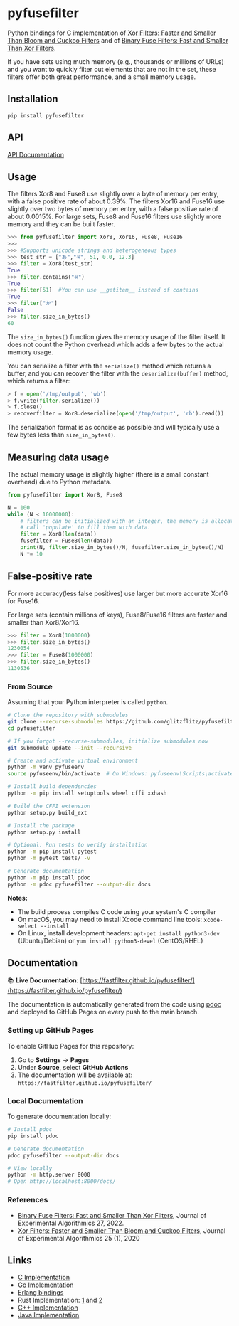 # pyfusefilter

Python bindings for [C](https://github.com/FastFilter/xor_singleheader) implementation of [Xor Filters: Faster and Smaller Than Bloom and Cuckoo Filters](https://arxiv.org/abs/1912.08258)
and of [Binary Fuse Filters: Fast and Smaller Than Xor Filters](https://arxiv.org/abs/2201.01174).

If you have sets using much memory (e.g., thousands or millions of URLs) and you want to
quickly filter out elements that are not in the set, these filters offer both great
performance, and a small memory usage.


## Installation
`pip install pyfusefilter`


## API

[API Documentation](https://fastfilter.github.io/pyfusefilter/docs/pyfusefilter.html)

## Usage



The filters Xor8 and Fuse8 use slightly over a byte of memory per entry, with a false positive rate of about 0.39%.
The filters Xor16 and Fuse16 use slightly over two bytes of memory per entry, with a false positive rate of about 0.0015%. For large sets, Fuse8 and Fuse16 filters use slightly more memory and they can be built
faster.



```py
>>> from pyfusefilter import Xor8, Xor16, Fuse8, Fuse16
>>> 
>>> #Supports unicode strings and heterogeneous types
>>> test_str = ["あ","अ", 51, 0.0, 12.3]
>>> filter = Xor8(test_str)	
True
>>> filter.contains("अ")
True
>>> filter[51]  #You can use __getitem__ instead of contains
True
>>> filter["か"]
False
>>> filter.size_in_bytes()
60
```


The `size_in_bytes()` function gives the memory usage of the filter itself. It does not count
the Python overhead which adds a few bytes to the actual memory usage.

You can serialize a filter with the `serialize()` method which returns a buffer, and you can recover the filter with the `deserialize(buffer)` method, which returns a filter:

```py
> f = open('/tmp/output', 'wb')
> f.write(filter.serialize())
> f.close()
> recoverfilter = Xor8.deserialize(open('/tmp/output', 'rb').read())
```

The serialization format is as concise as possible and will typically use a few bytes
less than `size_in_bytes()`.

## Measuring data usage

 The actual memory usage is slightly higher (there is a small constant overhead) due to
Python metadata.

```python
from pyfusefilter import Xor8, Fuse8

N = 100
while (N < 10000000):
    # filters can be initialized with an integer, the memory is allocated, but unused.
    # call 'populate' to fill them with data.
    filter = Xor8(len(data))
    fusefilter = Fuse8(len(data))
    print(N, filter.size_in_bytes()/N, fusefilter.size_in_bytes()/N)
    N *= 10

```


## False-positive rate
For more accuracy(less false positives) use larger but more accurate Xor16 for Fuse16.

For large sets (contain millions of keys), Fuse8/Fuse16 filters are faster and smaller than Xor8/Xor16.

```py
>>> filter = Xor8(1000000)
>>> filter.size_in_bytes()
1230054
>>> filter = Fuse8(1000000)
>>> filter.size_in_bytes()
1130536
```

### From Source

Assuming that your Python interpreter is called `python`.

```bash
# Clone the repository with submodules
git clone --recurse-submodules https://github.com/glitzflitz/pyfusefilter
cd pyfusefilter

# If you forgot --recurse-submodules, initialize submodules now
git submodule update --init --recursive

# Create and activate virtual environment
python -m venv pyfuseenv
source pyfuseenv/bin/activate  # On Windows: pyfuseenv\Scripts\activate

# Install build dependencies
python -m pip install setuptools wheel cffi xxhash

# Build the CFFI extension
python setup.py build_ext

# Install the package
python setup.py install

# Optional: Run tests to verify installation
python -m pip install pytest
python -m pytest tests/ -v

# Generate documentation
python -m pip install pdoc
python -m pdoc pyfusefilter --output-dir docs
```

**Notes:**
- The build process compiles C code using your system's C compiler
- On macOS, you may need to install Xcode command line tools: `xcode-select --install`
- On Linux, install development headers: `apt-get install python3-dev` (Ubuntu/Debian) or `yum install python3-devel` (CentOS/RHEL)


## Documentation

📚 **Live Documentation**: [https://fastfilter.github.io/pyfusefilter/](https://fastfilter.github.io/pyfusefilter/)

The documentation is automatically generated from the code using [pdoc](https://pdoc.dev/) and deployed to GitHub Pages on every push to the main branch.

### Setting up GitHub Pages

To enable GitHub Pages for this repository:

1. Go to **Settings** → **Pages**
2. Under **Source**, select **GitHub Actions**
3. The documentation will be available at: `https://fastfilter.github.io/pyfusefilter/`

### Local Documentation

To generate documentation locally:

```bash
# Install pdoc
pip install pdoc

# Generate documentation
pdoc pyfusefilter --output-dir docs

# View locally
python -m http.server 8000
# Open http://localhost:8000/docs/
```

### References

- [Binary Fuse Filters: Fast and Smaller Than Xor Filters](http://arxiv.org/abs/2201.01174), Journal of Experimental Algorithmics 27, 2022.
- [Xor Filters: Faster and Smaller Than Bloom and Cuckoo Filters](https://arxiv.org/abs/1912.08258), Journal of Experimental Algorithmics 25 (1), 2020


## Links
* [C Implementation](https://github.com/FastFilter/xor_singleheader)
* [Go Implementation](https://github.com/FastFilter/xorfilter)
* [Erlang bindings](https://github.com/mpope9/exor_filter)
* Rust Implementation: [1](https://github.com/bnclabs/xorfilter) and [2](https://github.com/codri/xorfilter-rs)
* [C++ Implementation](https://github.com/FastFilter/fastfilter_cpp)
* [Java Implementation](https://github.com/FastFilter/fastfilter_java)
